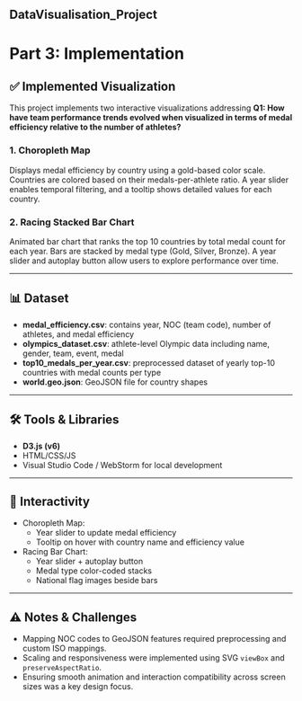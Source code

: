 ## DataVisualisation_Project
# Part 3: Implementation

## ✅ Implemented Visualization
This project implements two interactive visualizations addressing **Q1: How have team performance trends evolved when visualized in terms of medal efficiency relative to the number of athletes?**

### 1. Choropleth Map
Displays medal efficiency by country using a gold-based color scale. Countries are colored based on their medals-per-athlete ratio. A year slider enables temporal filtering, and a tooltip shows detailed values for each country.

### 2. Racing Stacked Bar Chart
Animated bar chart that ranks the top 10 countries by total medal count for each year. Bars are stacked by medal type (Gold, Silver, Bronze). A year slider and autoplay button allow users to explore performance over time.

---

## 📊 Dataset
- **medal_efficiency.csv**: contains year, NOC (team code), number of athletes, and medal efficiency
- **olympics_dataset.csv**: athlete-level Olympic data including name, gender, team, event, medal
- **top10_medals_per_year.csv**: preprocessed dataset of yearly top-10 countries with medal counts per type
- **world.geo.json**: GeoJSON file for country shapes

---

## 🛠 Tools & Libraries
- **D3.js (v6)**
- HTML/CSS/JS
- Visual Studio Code / WebStorm for local development

---

## 🧩 Interactivity
- Choropleth Map:
    - Year slider to update medal efficiency
    - Tooltip on hover with country name and efficiency value
- Racing Bar Chart:
    - Year slider + autoplay button
    - Medal type color-coded stacks
    - National flag images beside bars

---

## ⚠️ Notes & Challenges
- Mapping NOC codes to GeoJSON features required preprocessing and custom ISO mappings.
- Scaling and responsiveness were implemented using SVG `viewBox` and `preserveAspectRatio`.
- Ensuring smooth animation and interaction compatibility across screen sizes was a key design focus.


